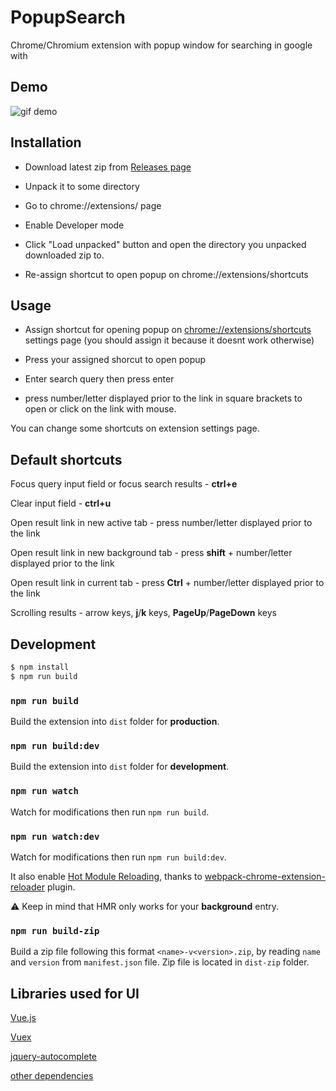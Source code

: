# PopupSearch

Chrome/Chromium extension with popup window for searching in google with

## Demo

![gif demo](https://user-images.githubusercontent.com/6804575/41853083-930fe3f4-7895-11e8-869d-bf3652d0df60.gif)

## Installation

- Download latest zip from [Releases page](https://github.com/ik9999/popupsearch/releases)

- Unpack it to some directory

- Go to chrome://extensions/ page

- Enable Developer mode

- Click "Load unpacked" button and open the directory you unpacked downloaded zip to.

- Re-assign shortcut to open popup on chrome://extensions/shortcuts


## Usage

- Assign shortcut for opening popup on [chrome://extensions/shortcuts](chrome://extensions/shortcuts) settings page (you should assign it because it doesnt work otherwise)

- Press your assigned shorcut to open popup

- Enter search query then press enter

- press number/letter displayed prior to the link in square brackets to open or click on the link with mouse.

You can change some shortcuts on extension settings page.


## Default shortcuts

Focus query input field or focus search results - **ctrl+e**

Clear input field - **ctrl+u**

Open result link in new active tab - press number/letter displayed prior to the link

Open result link in new background tab - press **shift** + number/letter displayed prior to the link

Open result link in current tab - press **Ctrl** + number/letter displayed prior to the link

Scrolling results - arrow keys, **j**/**k** keys, **PageUp**/**PageDown** keys 


## Development

```bash
$ npm install
$ npm run build
```

### `npm run build` 

Build the extension into `dist` folder for **production**.

### `npm run build:dev` 

Build the extension into `dist` folder for **development**.

### `npm run watch`

Watch for modifications then run `npm run build`.

### `npm run watch:dev`

Watch for modifications then run `npm run build:dev`.

It also enable [Hot Module Reloading](https://webpack.js.org/concepts/hot-module-replacement), thanks to [webpack-chrome-extension-reloader](https://github.com/rubenspgcavalcante/webpack-chrome-extension-reloader) plugin. 

:warning: Keep in mind that HMR only works for your **background** entry.

### `npm run build-zip`

Build a zip file following this format `<name>-v<version>.zip`, by reading `name` and `version` from `manifest.json` file.
Zip file is located in `dist-zip` folder.

## Libraries used for UI

[Vue.js](https://github.com/vuejs/vue)

[Vuex](https://github.com/vuejs/vuex)

[jquery-autocomplete](https://github.com/xdan/autocomplete)

[other dependencies](https://github.com/ik9999/popupsearch/blob/master/package.json)

